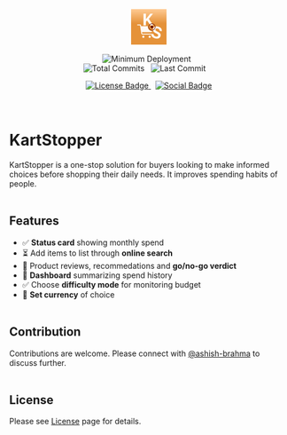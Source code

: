 
<div align="center" style="a { color: inherit; text-decoration: inherit; }" >
  <!--  Brand logo -->
  <img src="KartStopper/Assets.xcassets/AppIcon.appiconset/KS_light.png" width="64px" height="64px"
       alt="App icon image with an orange background containing a blood red pause button surrounded by a cart symbol, initials K and S.">

  <!--  Badges -->
  <img alt="Minimum Deployment" src="https://img.shields.io/badge/minimum_deployment-18.0-orange"> &nbsp;  
  <img alt="Total Commits" src="https://img.shields.io/github/commit-activity/t/ashish-brahma/KartStopper"> &nbsp;
  <img alt="Last Commit" src="https://img.shields.io/github/last-commit/ashish-brahma/KartStopper"> &nbsp; &nbsp;
  
  <a alt="License link" href="https://github.com/ashish-brahma/KartStopper/tree/main?tab=BSD-3-Clause-1-ov-file">
    <img alt="License Badge" src="https://img.shields.io/github/license/ashish-brahma/KartStopper">
  </a> 
  &nbsp;
  <a alt="Social link" href="https://www.linkedin.com/company/kartstopper/">
    <img alt="Social Badge" src="https://img.shields.io/badge/LinkedIn-Follow_us-blue?style=social&labelColor=black&color=%230969da">
</a> <!--  End of anchor -->
</div> <!--  End of div -->
<br/><br/> <!--  Line break -->

# KartStopper

KartStopper is a one-stop solution for buyers looking to make informed choices before shopping their daily needs. It improves spending habits of people.<br/><br/>

## Features

- ✅ **Status card** showing monthly spend
- ⏳ Add items to list through **online search**
- 🚧 Product reviews, recommedations and **go/no-go verdict**
- 🚧 **Dashboard** summarizing spend history
- ✅ Choose **difficulty mode** for monitoring budget
- 🚧 **Set currency** of choice
<br/><br/>

## Contribution

Contributions are welcome. Please connect with [@ashish-brahma](https://github.com/ashish-brahma) to discuss further.
<br/><br/>

## License

Please see [License](LICENSE) page for details.
